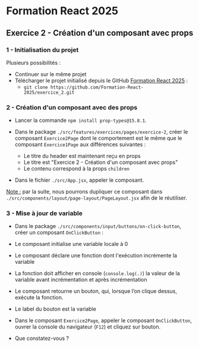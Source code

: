 # Formation React 2025

## Exercice 2 - Création d'un composant avec props

### 1 - Initialisation du projet
Plusieurs possibilités :
- Continuer sur le même projet
- Télécharger le projet initialisé depuis le GitHub [Formation React 2025](https://github.com/orgs/Formation-React-2025/repositories) :
  - ```git clone https://github.com/Formation-React-2025/exercice_2.git```

### 2 - Création d'un composant avec des props
- Lancer la commande ```npm install prop-types@15.8.1```.

- Dans le package ```./src/features/exercices/pages/exercice-2```, créer le composant ```Exercice2Page``` dont le comportement est le même que le composant ```Exercice1Page``` aux différences suivantes :
  -	Le titre du header est maintenant reçu en props
  - Le titre est "Exercice 2 - Création d'un composant avec props"
  -	Le contenu correspond à la props ```children```

- Dans le fichier ```./src/App.jsx```, appeler le composant.

<u>Note :</u> par la suite, nous pourrons dupliquer ce composant dans ```./src/components/layout/page-layout/PageLayout.jsx``` afin de le réutiliser.

### 3 - Mise à jour de variable
- Dans le package ```./src/components/input/buttons/on-click-button```, créer un composant `OnClickButton` :
- Le composant initialise une variable locale à 0
- Le composant déclare une fonction dont l'exécution incrémente la variable
- La fonction doit afficher en console (`console.log(.)`) la valeur de la variable avant incrémentation et après incrémentation
- Le composant retourne un bouton, qui, lorsque l’on clique dessus, exécute la fonction.
- Le label du bouton est la variable

- Dans le composant `Exercice2Page`, appeler le composant `OnClickButton`, ouvrer la console du navigateur (`F12`) et cliquez sur bouton.
- Que constatez-vous ?

